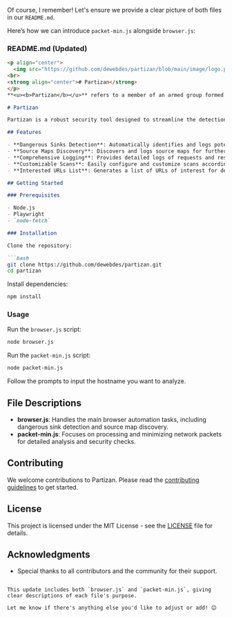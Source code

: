 Of course, I remember! Let's ensure we provide a clear picture of both files in our `README.md`.

Here’s how we can introduce `packet-min.js` alongside `browser.js`:

### README.md (Updated)

```markdown
<p align="center">
  <img src="https://github.com/dewebdes/partizan/blob/main/image/logo.png" alt="Partizan Logo" width="100" height="100">
<br>
<strong align="center"># Partizan</strong>
</p>
**<u><b>Partizan</b></u>** refers to a member of an armed group formed to fight secretly against an occupying force, often associated with resistance movements and guerrilla warfare. The term has its roots in the **Parthian Empire**, a powerful ancient civilization known for its strategic resistance and formidable warriors. The word embodies the spirit of independence, resistance, and resourcefulness.

# Partizan

Partizan is a robust security tool designed to streamline the detection of dangerous sinks and source maps in web applications. Built with efficiency and ease of use in mind, it leverages Playwright to provide comprehensive scanning capabilities.

## Features

- **Dangerous Sinks Detection**: Automatically identifies and logs potentially dangerous code snippets.
- **Source Maps Discovery**: Discovers and logs source maps for further analysis.
- **Comprehensive Logging**: Provides detailed logs of requests and responses.
- **Customizable Scans**: Easily configure and customize scans according to your needs.
- **Interested URLs List**: Generates a list of URLs of interest for detailed security checks.

## Getting Started

### Prerequisites

- Node.js
- Playwright
- `node-fetch`

### Installation

Clone the repository:

```bash
git clone https://github.com/dewebdes/partizan.git
cd partizan
```

Install dependencies:

```bash
npm install
```

### Usage

Run the `browser.js` script:

```bash
node browser.js
```

Run the `packet-min.js` script:

```bash
node packet-min.js
```

Follow the prompts to input the hostname you want to analyze.

## File Descriptions

- **browser.js**: Handles the main browser automation tasks, including dangerous sink detection and source map discovery.
- **packet-min.js**: Focuses on processing and minimizing network packets for detailed analysis and security checks.

## Contributing

We welcome contributions to Partizan. Please read the [contributing guidelines](CONTRIBUTING.md) to get started.

## License

This project is licensed under the MIT License - see the [LICENSE](LICENSE) file for details.

## Acknowledgments

- Special thanks to all contributors and the community for their support.
```

This update includes both `browser.js` and `packet-min.js`, giving clear descriptions of each file's purpose.

Let me know if there's anything else you'd like to adjust or add! 😊
